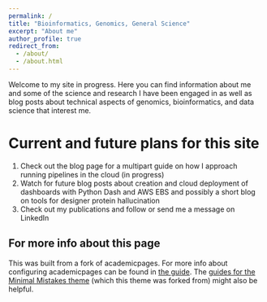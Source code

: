 ```yaml
---
permalink: /
title: "Bioinformatics, Genomics, General Science"
excerpt: "About me"
author_profile: true
redirect_from: 
  - /about/
  - /about.html
---
```


Welcome to my site in progress. Here you can find information about me and some of the science and research I have been engaged in as well as blog posts about technical aspects of genomics, bioinformatics, and data science that interest me.


Current and future plans for this site
======
1. Check out the blog page for a multipart guide on how I approach running pipelines in the cloud (in progress)
1. Watch for future blog posts about creation and cloud deployment of dashboards with Python Dash and AWS EBS and possibly a short blog on tools for designer protein hallucination
1. Check out my publications and follow or send me a message on LinkedIn


For more info about this page
------
This was built from a fork of academicpages. For more info about configuring academicpages can be found in [the guide](https://academicpages.github.io/markdown/). The [guides for the Minimal Mistakes theme](https://mmistakes.github.io/minimal-mistakes/docs/configuration/) (which this theme was forked from) might also be helpful.

